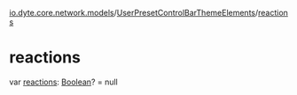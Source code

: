 [io.dyte.core.network.models](../index.md)/[UserPresetControlBarThemeElements](index.md)/[reactions](reactions.md)

# reactions


var [reactions](reactions.md): [Boolean](https://kotlinlang.org/api/latest/jvm/stdlib/kotlin/-boolean/index.html)? = null
